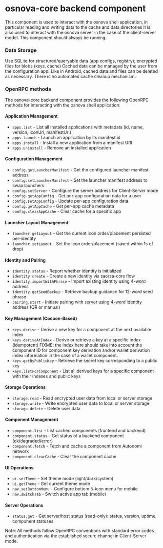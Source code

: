 # osnova-core backend component

This component is used to interact with the osnova shell application, in particular reading and writing data to the cache and data directories
It is also used to interact with the osnova server in the case of the client-server model.
This component should always be running.

### Data Storage

Use SQLite for structured/queryable data (app configs, registry); encrypted files for blobs (keys, cache)
Cached data can be managed by the user from the configuration app.
Like in Android, cached data and files can be deleted as necessary.
There is no automated cache cleanup mechanism.

### OpenRPC methods

The osnova-core backend component provides the following OpenRPC methods for interacting with the osnova shell application:

#### Application Management
- `apps.list` - List all installed applications with metadata (id, name, version, iconUri, manifestUri)
- `apps.launch` - Launch an application by its manifest id
- `apps.install` - Install a new application from a manifest URI
- `apps.uninstall` - Remove an installed application

#### Configuration Management
- `config.getLauncherManifest` - Get the configured launcher manifest address
- `config.setLauncherManifest` - Set the launcher manifest address to swap launchers
- `config.setServer` - Configure the server address for Client-Server mode
- `config.getAppConfig` - Get per-app configuration data for a user
- `config.setAppConfig` - Update per-app configuration data
- `config.getAppCache` - Get per-app cache metadata
- `config.clearAppCache` - Clear cache for a specific app

#### Launcher Layout Management
- `launcher.getLayout` - Get the current icon order/placement persisted per-identity
- `launcher.setLayout` - Set the icon order/placement (saved within 1s of drop)

#### Identity and Pairing
- `identity.status` - Report whether identity is initialized
- `identity.create` - Create a new identity via saorsa-core flow
- `identity.importWithPhrase` - Import existing identity using 4-word address
- `identity.getSeedBackup` - Retrieve backup guidance for 12-word seed phrase
- `pairing.start` - Initiate pairing with server using 4-word identity address (QR or manual)

#### Key Management (Cocoon-Based)
- `keys.derive` - Derive a new key for a component at the next available index
- `keys.deriveAtIndex` - Derive or retrieve a key at a specific index (idempotent) FIXME: the index here should take into account the component ID for component key derivation and/or wallet derivation index information in the case of a wallet component.
- `keys.getByPublicKey` - Retrieve the secret key corresponding to a public key
- `keys.listForComponent` - List all derived keys for a specific component with their indexes and public keys

#### Storage Operations
- `storage.read` - Read encrypted user data from local or server storage
- `storage.write` - Write encrypted user data to local or server storage
- `storage.delete` - Delete user data

#### Component Management
- `component.list` - List cached components (frontend and backend)
- `component.status` - Get status of a backend component (ok/degraded/error)
- `component.fetch` - Fetch and cache a component from Autonomi network
- `component.clearCache` - Clear the component cache

#### UI Operations
- `ui.setTheme` - Set theme mode (light/dark/system)
- `ui.getTheme` - Get current theme mode
- `nav.setBottomMenu` - Configure bottom 5-icon menu for mobile
- `nav.switchTab` - Switch active app tab (mobile)

#### Server Operations
- `status.get` - Get server/host status (read-only): status, version, uptime, component statuses

Note: All methods follow OpenRPC conventions with standard error codes and authentication via the established secure channel in Client-Server mode.
